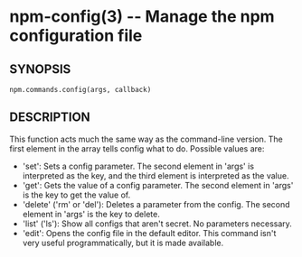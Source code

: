 npm-config(3) -- Manage the npm configuration file
==================================================

## SYNOPSIS

    npm.commands.config(args, callback)

## DESCRIPTION

This function acts much the same way as the command-line version.  The first
element in the array tells config what to do. Possible values are:

* 'set':
  Sets a config parameter.  The second element in 'args' is interpreted as the
  key, and the third element is interpreted as the value.
* 'get':
  Gets the value of a config parameter. The second element in 'args' is the
  key to get the value of.
* 'delete' ('rm' or 'del'):
  Deletes a parameter from the config. The second element in 'args' is the
  key to delete.
* 'list' ('ls'):
  Show all configs that aren't secret. No parameters necessary.
* 'edit':
  Opens the config file in the default editor. This command isn't very useful
  programmatically, but it is made available.
